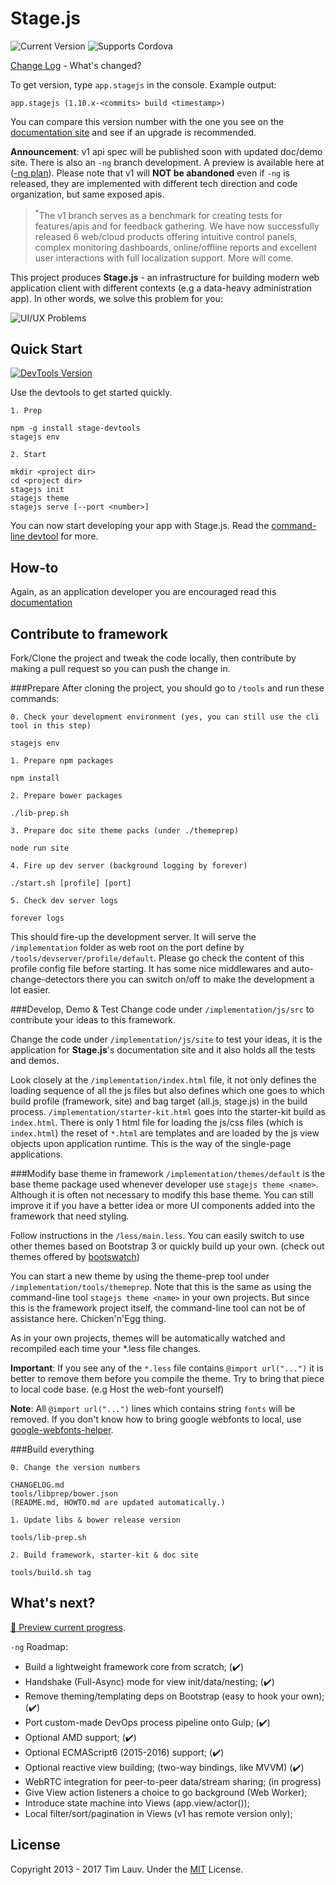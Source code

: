 Stage.js
===================
<img src="http://img.shields.io/bower/v/stage.js.svg?style=flat" alt="Current Version"></img> <img src="http://img.shields.io/badge/supports-Cordova-3B4854.svg?style=flat" alt="Supports Cordova"></img>

[Change Log](CHANGELOG.md) - What's changed?

To get version, type `app.stagejs` in the console. Example output:
```
app.stagejs (1.10.x-<commits> build <timestamp>)
```
You can compare this version number with the one you see on the [documentation site](http://bluekvirus.github.io/Stage.js/#navigate/Document) and see if an upgrade is recommended.

**Announcement**: v1 api spec will be published soon with updated doc/demo site. There is also an `-ng` branch development. A preview is available here at ([-ng plan](#whats-next)). Please note that v1 will **NOT be abandoned** even if `-ng` is released, they are implemented with different tech direction and code organization, but same exposed apis.

> <sup>\*</sup>The v1 branch serves as a benchmark for creating tests for features/apis and for feedback gathering. We have now successfully released 6 web/cloud products offering intuitive control panels, complex monitoring dashboards, online/offline reports and excellent user interactions with full localization support. More will come. 

This project produces **Stage.js** - an infrastructure for building modern web application client with different contexts (e.g a data-heavy administration app). In other words, we solve this problem for you:

<img src="implementation/static/resource/default/diagram/Diagram-1.png" alt="UI/UX Problems" class="center-block"></img>


Quick Start
------------
<a href="https://www.npmjs.org/package/stage-devtools"><img src="http://img.shields.io/npm/v/stage-devtools.svg?style=flat-square" alt="DevTools Version"></img></a> 

Use the devtools to get started quickly.
```
1. Prep

npm -g install stage-devtools
stagejs env

2. Start

mkdir <project dir>
cd <project dir>
stagejs init
stagejs theme
stagejs serve [--port <number>]
```
You can now start developing your app with Stage.js. Read the [command-line devtool](https://www.npmjs.com/package/stage-devtools) for more.


How-to
------
Again, as an application developer you are encouraged read this [documentation](http://bluekvirus.github.io/Stage.js/#navigate/Document)


Contribute to framework
-----------------------
Fork/Clone the project and tweak the code locally, then contribute by making a pull request so you can push the change in.

###Prepare
After cloning the project, you should go to `/tools` and run these commands:
```
0. Check your development environment (yes, you can still use the cli tool in this step)

stagejs env

1. Prepare npm packages

npm install

2. Prepare bower packages

./lib-prep.sh

3. Prepare doc site theme packs (under ./themeprep)

node run site

4. Fire up dev server (background logging by forever)

./start.sh [profile] [port]

5. Check dev server logs

forever logs

```
This should fire-up the development server. It will serve the `/implementation` folder as web root on the port define by `/tools/devserver/profile/default`. Please go check the content of this profile config file before starting. It has some nice middlewares and auto-change-detectors there you can switch on/off to make the development a lot easier.

###Develop, Demo & Test
Change code under `/implementation/js/src` to contribute your ideas to this framework.

Change the code under `/implementation/js/site` to test your ideas, it is the application for **Stage.js**'s documentation site and it also holds all the tests and demos.

Look closely at the `/implementation/index.html` file, it not only defines the loading sequence of all the js files but also defines which one goes to which build profile (framework, site) and bag target (all.js, stage.js) in the build process. `/implementation/starter-kit.html` goes into the starter-kit build as `index.html`. There is only 1 html file for loading the js/css files (which is `index.html`) the reset of `*.html` are templates and are loaded by the js view objects upon application runtime. This is the way of the single-page applications.

###Modify base theme in framework
`/implementation/themes/default` is the base theme package used whenever developer use `stagejs theme <name>`. Although it is often not necessary to modify this base theme. You can still improve it if you have a better idea or more UI components added into the framework that need styling. 

Follow instructions in the `/less/main.less`. You can easily switch to use other themes based on Bootstrap 3 or quickly build up your own. (check out themes offered by [bootswatch](http://bootswatch.com/))

You can start a new theme by using the theme-prep tool under `/implementation/tools/themeprep`. Note that this is the same as using the command-line tool `stagejs theme <name>` in your own projects. But since this is the framework project itself, the command-line tool can not be of assistance here. Chicken'n'Egg thing.

As in your own projects, themes will be automatically watched and recompiled each time your *.less file changes.

**Important**: If you see any of the `*.less` file contains `@import url("...")` it is better to remove them before you compile the theme. Try to bring that piece to local code base. (e.g Host the web-font yourself)

**Note**: All `@import url("...")` lines which contains string `fonts` will be removed. If you don't know how to bring google webfonts to local, use [google-webfonts-helper](https://github.com/majodev/google-webfonts-helper).

###Build everything
```
0. Change the version numbers

CHANGELOG.md
tools/libprep/bower.json
(README.md, HOWTO.md are updated automatically.)

1. Update libs & bower release version

tools/lib-prep.sh

2. Build framework, starter-kit & doc site

tools/build.sh tag
```


What's next?
------------
[:crystal_ball: Preview current progress](https://github.com/bluekvirus/Stage.js-ng/tree/master/libs/vendor/stagejsv2).

`-ng` Roadmap:
* Build a lightweight framework core from scratch; (:heavy_check_mark:)
* Handshake (Full-Async) mode for view init/data/nesting; (:heavy_check_mark:)
* Remove theming/templating deps on Bootstrap (easy to hook your own); (:heavy_check_mark:)
* Port custom-made DevOps process pipeline onto Gulp; (:heavy_check_mark:)
* Optional AMD support; (:heavy_check_mark:)
* Optional ECMAScript6 (2015-2016) support; (:heavy_check_mark:)
* Optional reactive view building; (two-way bindings, like MVVM) (:heavy_check_mark:)
* WebRTC integration for peer-to-peer data/stream sharing; (in progress)
* Give View action listeners a choice to go background (Web Worker);
* Introduce state machine into Views (app.view/actor());
* Local filter/sort/pagination in Views (v1 has remote version only);


License
-------
Copyright 2013 - 2017 Tim Lauv. 
Under the [MIT](http://opensource.org/licenses/MIT) License.

